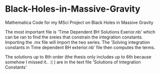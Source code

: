 # Black-Holes-in-Massive-Gravity
Mathematica Code for my MSci Project on Black Holes in Massive Gravity

The most important file is 'Time Dependent BH Solutions Exerior.nb' which can be ran to find the sreies that constrain the integration constants. Importing the .mx file will ímport the two series.
The 'Solving integration constants in Time dependent BH exterior.nb' file then computes the terms.

The solutions up to 8th order (the thesis only includes up to 6th because somehow I missed it.. :(  ) are in the text file 'Solutions of Integration Constants'
